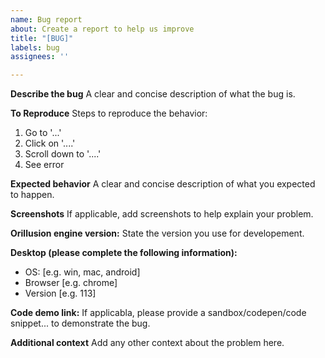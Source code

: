```yaml
---
name: Bug report
about: Create a report to help us improve
title: "[BUG]"
labels: bug
assignees: ''

---
```


**Describe the bug**
A clear and concise description of what the bug is.

**To Reproduce**
Steps to reproduce the behavior:
1. Go to '...'
2. Click on '....'
3. Scroll down to '....'
4. See error

**Expected behavior**
A clear and concise description of what you expected to happen.

**Screenshots**
If applicable, add screenshots to help explain your problem.

**Orillusion engine version:**
State the version you use for developement.

**Desktop (please complete the following information):**
 - OS: [e.g. win, mac, android]
 - Browser [e.g. chrome]
 - Version [e.g. 113]

**Code demo link:**
If applicabla, please provide a sandbox/codepen/code snippet... to demonstrate the bug.

**Additional context**
Add any other context about the problem here.
